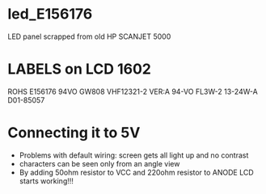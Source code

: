 # led_E156176
LED panel scrapped from old HP SCANJET 5000 

# LABELS on LCD 1602
ROHS
E156176
94VO
GW808
VHF12321-2
VER:A
94-VO
FL3W-2
13-24W-A
D01-85057

# Connecting it to 5V
- Problems with default wiring: screen gets all light up and no contrast
- characters can be seen only from an angle view
- By adding 50ohm resistor to VCC and 220ohm resistor to ANODE LCD starts working!!!


